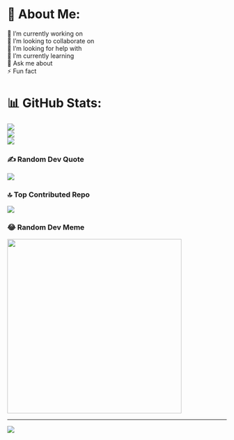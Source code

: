 
# 💫 About Me:
🔭 I’m currently working on<br>👯 I’m looking to collaborate on<br>🤝 I’m looking for help with<br>🌱 I’m currently learning<br>💬 Ask me about<br>⚡ Fun fact

# 📊 GitHub Stats:
![](https://github-readme-stats.vercel.app/api?username=mkr-infinity&theme=tokyonight&hide_border=false&include_all_commits=false&count_private=false)<br/>
![](https://github-readme-streak-stats.herokuapp.com/?user=mkr-infinity&theme=tokyonight&hide_border=false)<br/>
![](https://github-readme-stats.vercel.app/api/top-langs/?username=mkr-infinity&theme=tokyonight&hide_border=false&include_all_commits=false&count_private=false&layout=compact)

### ✍️ Random Dev Quote
![](https://quotes-github-readme.vercel.app/api?type=horizontal&theme=radical)

### 🔝 Top Contributed Repo
![](https://github-contributor-stats.vercel.app/api?username=mkr-infinity&limit=5&theme=radical&combine_all_yearly_contributions=true)

### 😂 Random Dev Meme
<img src='https://randommeme-five.vercel.app/' style="height: 400px;"/>

---
[![](https://visitcount.itsvg.in/api?id=mkr-infinity&icon=0&color=0)](https://visitcount.itsvg.in)

<!-- Proudly created with GPRM ( https://gprm.itsvg.in ) -->
